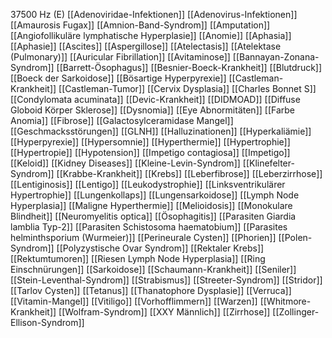 37500 Hz (E)
[[Adenoviridae-Infektionen]]
[[Adenovirus-Infektionen]]
[[Amaurosis Fugax]]
[[Amnion-Band-Syndrom]]
[[Amputation]]
[[Angiofollikuläre lymphatische Hyperplasie]]
[[Anomie]]
[[Aphasia]]
[[Aphasie]]
[[Ascites]]
[[Aspergillose]]
[[Atelectasis]]
[[Atelektase (Pulmonary)]]
[[Auricular Fibrillation]]
[[Avitaminose]]
[[Bannayan-Zonana-Syndrom]]
[[Barrett-Ösophagus]]
[[Besnier-Boeck-Krankheit]]
[[Blutdruck]]
[[Boeck der Sarkoidose]]
[[Bösartige Hyperpyrexie]]
[[Castleman-Krankheit]]
[[Castleman-Tumor]]
[[Cervix Dysplasia]]
[[Charles Bonnet S]]
[[Condylomata acuminata]]
[[Devic-Krankheit]]
[[DIDMOAD]]
[[Diffuse Globoid Körper Sklerose]]
[[Dysnomia]]
[[Eye Abnormitäten]]
[[Farbe Anomia]]
[[Fibrose]]
[[Galactosylceramidase Mangel]]
[[Geschmacksstörungen]]
[[GLNH]]
[[Halluzinationen]]
[[Hyperkaliämie]]
[[Hyperpyrexie]]
[[Hypersomnie]]
[[Hyperthermie]]
[[Hypertrophie]]
[[Hypertropie]]
[[Hypotension]]
[[Impetigo contagiosa]]
[[Impetigo]]
[[Keloid]]
[[Kidney Diseases]]
[[Kleine-Levin-Syndrom]]
[[Klinefelter-Syndrom]]
[[Krabbe-Krankheit]]
[[Krebs]]
[[Leberfibrose]]
[[Leberzirrhose]]
[[Lentiginosis]]
[[Lentigo]]
[[Leukodystrophie]]
[[Linksventrikulärer Hypertrophie]]
[[Lungenkollaps]]
[[Lungensarkoidose]]
[[Lymph Node Hyperplasia]]
[[Maligne Hyperthermie]]
[[Melioidosis]]
[[Monokulare Blindheit]]
[[Neuromyelitis optica]]
[[Ösophagitis]]
[[Parasiten Giardia lamblia Typ-2]]
[[Parasiten Schistosoma haematobium]]
[[Parasites helminthsporium (Wurmeier)]]
[[Perineurale Cysten]]
[[Phorien]]
[[Polen-Syndrom]]
[[Polyzystische Ovar Syndrom]]
[[Rektaler Krebs]]
[[Rektumtumoren]]
[[Riesen Lymph Node Hyperplasia]]
[[Ring Einschnürungen]]
[[Sarkoidose]]
[[Schaumann-Krankheit]]
[[Seniler]]
[[Stein-Leventhal-Syndrom]]
[[Strabismus]]
[[Streeter-Syndrom]]
[[Stridor]]
[[Tarlov Cysten]]
[[Tetanus]]
[[Thanatophore Dysplasie]]
[[Verruca]]
[[Vitamin-Mangel]]
[[Vitiligo]]
[[Vorhofflimmern]]
[[Warzen]]
[[Whitmore-Krankheit]]
[[Wolfram-Syndrom]]
[[XXY Männlich]]
[[Zirrhose]]
[[Zollinger-Ellison-Syndrom]]